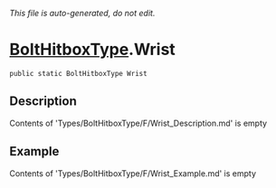 *This file is auto-generated, do not edit.*

# [BoltHitboxType](Types/BoltHitboxType.md).Wrist
`public static BoltHitboxType Wrist`
## Description
Contents of 'Types/BoltHitboxType/F/Wrist_Description.md' is empty
## Example
Contents of 'Types/BoltHitboxType/F/Wrist_Example.md' is empty
